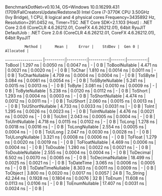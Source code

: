 
BenchmarkDotNet=v0.10.14, OS=Windows 10.0.16299.431 (1709/FallCreatorsUpdate/Redstone3)
Intel Core i7-3770K CPU 3.50GHz (Ivy Bridge), 1 CPU, 8 logical and 4 physical cores
Frequency=3435892 Hz, Resolution=291.0452 ns, Timer=TSC
.NET Core SDK=2.1.103
  [Host]     : .NET Core 2.0.6 (CoreCLR 4.6.26212.01, CoreFX 4.6.26212.01), 64bit RyuJIT
  DefaultJob : .NET Core 2.0.6 (CoreCLR 4.6.26212.01, CoreFX 4.6.26212.01), 64bit RyuJIT


             Method |      Mean |     Error |    StdDev |  Gen 0 | Allocated |
------------------- |----------:|----------:|----------:|-------:|----------:|
             ToBool |  1.297 ns | 0.0050 ns | 0.0047 ns |      - |       0 B |
     ToBoolNullable |  4.471 ns | 0.0021 ns | 0.0020 ns |      - |       0 B |
             ToChar |  1.810 ns | 0.0014 ns | 0.0011 ns |      - |       0 B |
     ToCharNullable |  4.709 ns | 0.0004 ns | 0.0004 ns |      - |       0 B |
            ToSByte |  3.084 ns | 0.0061 ns | 0.0054 ns |      - |       0 B |
    ToSByteNullable |  5.241 ns | 0.0015 ns | 0.0013 ns |      - |       0 B |
             ToByte |  3.081 ns | 0.0010 ns | 0.0009 ns |      - |       0 B |
     ToByteNullable |  5.238 ns | 0.0120 ns | 0.0112 ns |      - |       0 B |
            ToShort |  1.293 ns | 0.0004 ns | 0.0003 ns |      - |       0 B |
    ToShortNullable |  4.474 ns | 0.0012 ns | 0.0011 ns |      - |       0 B |
           ToUShort |  2.060 ns | 0.0015 ns | 0.0013 ns |      - |       0 B |
   ToUShortNullable |  4.733 ns | 0.0033 ns | 0.0031 ns |      - |       0 B |
              ToInt |  1.295 ns | 0.0026 ns | 0.0023 ns |      - |       0 B |
      ToIntNullable |  4.476 ns | 0.0021 ns | 0.0020 ns |      - |       0 B |
             ToUInt |  2.043 ns | 0.0005 ns | 0.0004 ns |      - |       0 B |
     ToUIntNullable |  4.718 ns | 0.0115 ns | 0.0102 ns |      - |       0 B |
             ToLong |  1.278 ns | 0.0018 ns | 0.0016 ns |      - |       0 B |
     ToLongNullable |  2.554 ns | 0.0005 ns | 0.0004 ns |      - |       0 B |
            ToULong |  2.047 ns | 0.0030 ns | 0.0028 ns |      - |       0 B |
    ToULongNullable |  3.321 ns | 0.0008 ns | 0.0006 ns |      - |       0 B |
            ToFloat |  1.279 ns | 0.0020 ns | 0.0019 ns |      - |       0 B |
    ToFloatNullable |  4.469 ns | 0.0006 ns | 0.0004 ns |      - |       0 B |
           ToDouble |  1.280 ns | 0.0022 ns | 0.0021 ns |      - |       0 B |
   ToDoubleNullable |  2.555 ns | 0.0004 ns | 0.0004 ns |      - |       0 B |
          ToDecimal |  6.502 ns | 0.0070 ns | 0.0065 ns |      - |       0 B |
  ToDecimalNullable | 18.499 ns | 0.0025 ns | 0.0021 ns |      - |       0 B |
         ToDateTime |  3.065 ns | 0.0006 ns | 0.0005 ns |      - |       0 B |
 ToDateTimeNullable |  8.303 ns | 0.0011 ns | 0.0009 ns |      - |       0 B |
           ToObject |  3.800 ns | 0.0020 ns | 0.0017 ns | 0.0057 |      24 B |
          To_String | 42.244 ns | 0.1928 ns | 0.1804 ns | 0.0076 |      32 B |
             ToEnum | 11.608 ns | 0.0113 ns | 0.0106 ns |      - |       0 B |
     ToEnumNullable | 17.407 ns | 0.0031 ns | 0.0024 ns |      - |       0 B |
